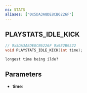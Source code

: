 ```yaml
---
ns: STATS
aliases: ["0x5DA3A8DE8CB6226F"]
---
```

## PLAYSTATS_IDLE_KICK

```c
// 0x5DA3A8DE8CB6226F 0x9E2B9522
void PLAYSTATS_IDLE_KICK(int time);
```

```
longest time being ilde?  
```

## Parameters
* **time**: 


